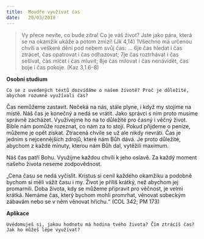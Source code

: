 ```yaml
---
title:  Moudře využívat čas
date:   20/03/2018
---
```


> <p></p>
> Vy přece nevíte, co bude zítra! Co je váš život? Jste jako pára, která se na okamžik ukáže a potom zmizí! (Jk 4,14) 1Všechno má určenou chvíli a veškeré dění pod nebem svůj čas: … 6je čas hledat i čas ztrácet, čas opatrovat i čas odhazovat; 7je čas roztrhávat i čas sešívat, čas mlčet i čas mluvit; 8je čas milovat i čas nenávidět, čas boje i čas pokoje. (Kaz 3,1.6–8) 

**Osobní studium** 

`Co se z uvedených textů dozvídáme o našem životě? Proč je důležité, abychom rozumně využívali čas?` 

Čas nemůžeme zastavit. Nečeká na nás, stále plyne, i když my stojíme na místě. Náš čas je konečný a nedá se vrátit. Jako správci s ním proto musíme správně zacházet. Využívejme ho na to důležité pro časný i věčný život. Bible nám pomůže rozeznat, co nám za to stojí. Pokud přijdeme o peníze, můžeme je opět získat. Ztracená chvíle se už ale nikdy nevrátí. Čas je jedním s nejcennějších zdrojů, které nám Bůh dává. Je proto důležité, abychom z každé minuty, kterou nám Bůh dal, vytěžili maximum. 

Náš čas patří Bohu. Využijme každou chvíli k jeho oslavě. Za každý moment našeho života neseme zodpovědnost. 

„Cena času se nedá vyčíslit. Kristus si cenil každého okamžiku a podobně bychom si měli vážit času i my. Život je příliš krátký, než abychom jej promarnili. Doba života, kdy se můžeme připravit pro věčnost, je velmi krátká. Nemáme čas, který bychom mohli promrhat, věnovat sobeckým zábavám nebo se v něm věnovat hříchu.“ (COL 342; PM 173) 

**Aplikace** 

`Uvědomuješ si, jakou hodnotu má hodina tvého života? Čím ztrácíš čas? Jak ho můžeš lépe využívat?`
